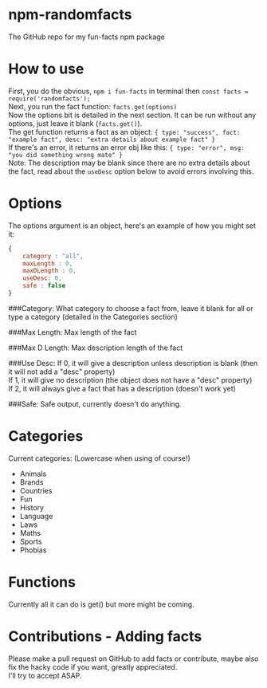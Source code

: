 # npm-randomfacts
The GitHub repo for my fun-facts npm package

# How to use
First, you do the obvious, `npm i fun-facts` in terminal then `const facts = require('randomfacts');`  
Next, you run the fact function: `facts.get(options)`  
Now the options bit is detailed in the next section. It can be run without any options, just leave it blank (`facts.get()`).  
The get function returns a fact as an object: `{ type: "success", fact: "example fact", desc: "extra details about example fact" }`  
If there's an error, it returns an error obj like this: `{ type: "error", msg: "you did something wrong mate" }`  
Note: The description may be blank since there are no extra details about the fact, read about the `useDesc` option below to avoid errors involving this.

# Options
The options argument is an object, here's an example of how you might set it:
```js
{
    category : "all",
    maxLength : 0,
    maxDLength : 0,
    useDesc: 0,
    safe : false
}
```
###Category:
What category to choose a fact from, leave it blank for all or type a category (detailed in the Categories section)  

###Max Length:
Max length of the fact  

###Max D Length:
Max description length of the fact  

###Use Desc:
If 0, it will give a description unless description is blank (then it will not add a "desc" property)  
If 1, it will give no description (the object does not have a "desc" property)  
If 2, it will always give a fact that has a description (doesn't work yet)

###Safe:
Safe output, currently doesn't do anything.

# Categories
Current categories: (Lowercase when using of course!)

- Animals
- Brands
- Countries
- Fun
- History
- Language
- Laws
- Maths
- Sports
- Phobias

# Functions
Currently all it can do is get() but more might be coming.

# Contributions - Adding facts
Please make a pull request on GitHub to add facts or contribute, maybe also fix the hacky code if you want, greatly appreciated.  
I'll try to accept ASAP.
